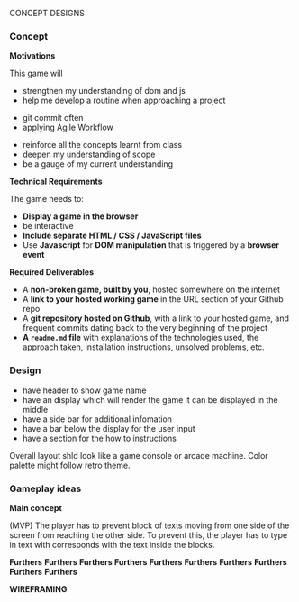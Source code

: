 CONCEPT DESIGNS

### Concept

**Motivations**

This game will
*	strengthen my understanding of dom and js
*	help me develop a routine when approaching a project
- git commit often
- applying Agile Workflow
*	reinforce all the concepts learnt from class
*	deepen my understanding of scope
*	be a gauge of my current understanding

**Technical Requirements**

The game needs to:
* **Display a game in the browser**
* be interactive
* **Include separate HTML / CSS / JavaScript files**
* Use **Javascript** for **DOM manipulation** that is triggered by a **browser event**

**Required Deliverables**

* A **non-broken game, built by you**, hosted somewhere on the internet
* A **link to your hosted working game** in the URL section of your Github repo
* A **git repository hosted on Github**, with a link to your hosted game, and frequent commits dating back to the very beginning of the project
* **A ``readme.md`` file** with explanations of the technologies used, the approach taken, installation instructions, unsolved problems, etc.

### Design
- have header to show game name
- have an display which will render the game it can be displayed in the middle
- have a side bar for additional infomation
- have a bar below the display for the user input
- have a section for the how to instructions

Overall layout shld look like a game console or arcade machine. Color palette might follow retro theme.

### Gameplay ideas

**Main concept**

(MVP)
The player has to prevent block of texts moving from one side of the screen from reaching the other side. To prevent this, the player has to type in text with corresponds with the text inside the blocks.

**Furthers**
**Furthers**
**Furthers**
**Furthers**
**Furthers**
**Furthers**
**Furthers**
**Furthers**
**Furthers**
**Furthers**

**WIREFRAMING**